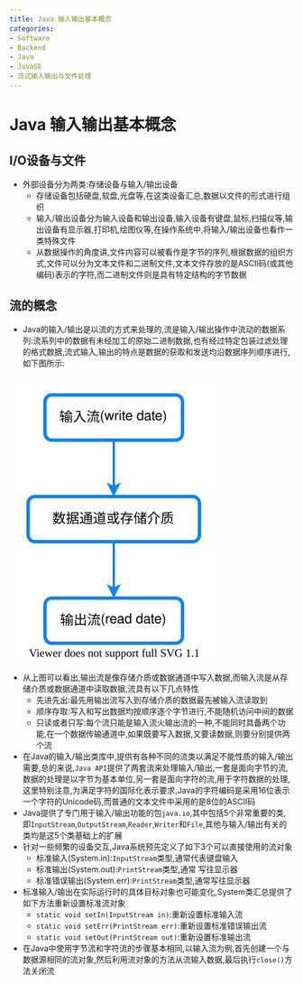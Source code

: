 ```yaml
---
title: Java 输入输出基本概念
categories:
- Software
- Backend
- Java
- JavaSE
- 流式输入输出与文件处理
---
```

# Java 输入输出基本概念

## I/O设备与文件

- 外部设备分为两类:存储设备与输入/输出设备
  - 存储设备包括硬盘,软盘,光盘等,在这类设备汇总,数据以文件的形式进行组织
  - 输入/输出设备分为输入设备和输出设备,输入设备有键盘,鼠标,扫描仪等,输出设备有显示器,打印机,绘图仪等,在操作系统中,将输入/输出设备也看作一类特殊文件
  - 从数据操作的角度讲,文件内容可以被看作是字节的序列,根据数据的组织方式,文件可以分为文本文件和二进制文件,文本文件存放的是ASCII码(或其他编码)表示的字符,而二进制文件则是具有特定结构的字节数据

## 流的概念

- Java的输入/输出是以流的方式来处理的,流是输入/输出操作中流动的数据系列:流系列中的数据有未经加工的原始二进制数据,也有经过特定包装过滤处理的格式数据,流式输入,输出的特点是数据的获取和发送均沿数据序列顺序进行,如下图所示:

![](https://raw.githubusercontent.com/LuShan123888/Files/main/Pictures/2020-12-10-2020-11-07-Component-Pa2.svg)

- 从上图可以看出,输出流是像存储介质或数据通道中写入数据,而输入流是从存储介质或数据通道中读取数据,流具有以下几点特性
  - 先进先出:最先用输出流写入到存储介质的数据最先被输入流读取到
  - 顺序存取:写入和写出数据均按顺序逐个字节进行,不能随机访问中间的数据
  - 只读或者只写:每个流只能是输入流火输出流的一种,不能同时具备两个功能,在一个数据传输通道中,如果既要写入数据,又要读数据,则要分别提供两个流
- 在Java的输入/输出类库中,提供有各种不同的流类以满足不能性质的输入/输出需要,总的来说,`Java API`提供了两套流来处理输入/输出,一套是面向字节的流,数据的处理是以字节为基本单位,另一套是面向字符的流,用于字符数据的处理,这里特别注意,为满足字符的国际化表示要求,Java的字符编码是采用16位表示一个字符的Unicode码,而普通的文本文件中采用的是8位的ASCII码
- Java提供了专门用于输入/输出功能的包`java.io`,其中包括5个非常重要的类,即`InputStream`,`OutputStream`,`Reader`,`Writer`和`File`,其他与输入/输出有关的类均是这5个类基础上的扩展
- 针对一些频繁的设备交互,Java系统预先定义了如下3个可以直接使用的流对象
  - 标准输入(System.in):`InputStream`类型,通常代表键盘输入
  - 标准输出(System.out):`PrintStream`类型,通常 写往显示器
  - 标准错误输出(System.err):`PrintStream`类型,通常写往显示器
- 标准输入/输出在实际运行时的具体目标对象也可能变化,System类汇总提供了如下方法重新设置标准流对象
  - `static void setIn(InputStream in)`:重新设置标准输入流
  - `static void setErr(PrintStream err)`:重新设置标准错误输出流
  - `static void setOut(PrintStream out)`:重新设置标准输出流
- 在Java中使用字节流和字符流的步骤基本相同,以输入流为例,首先创建一个与数据源相同的流对象,然后利用流对象的方法从流输入数据,最后执行`close()`方法关闭流